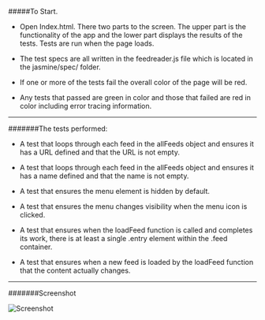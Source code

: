 #####To Start.
* Open Index.html. There two parts to the screen. The upper part is the functionality of the app
and the lower part displays the results of the tests. Tests are run when the page loads.

* The test specs are all written in the feedreader.js file which is located in the jasmine/spec/ folder.

* If one or more of the tests fail the overall color of the page will be red.

* Any tests that passed are green in color and those that failed are red in color including error
tracing information.


------------------------------


#######The tests performed:

* A test that loops through each feed in the allFeeds object and ensures it has a URL defined
and that the URL is not empty.

* A test that loops through each feed in the allFeeds object and ensures it has a name defined
and that the name is not empty.

* A test that ensures the menu element is hidden by default.

* A test that ensures the menu changes visibility when the menu icon is clicked.

* A test that ensures when the loadFeed function is called and completes its work, there is at least
a single .entry element within the .feed container.

* A test that ensures when a new feed is loaded by the loadFeed function that the content
actually changes.


-----------------------------------


#######Screenshot


![Screenshot](https://cloud.githubusercontent.com/assets/12447584/11315889/0c03b40c-8fc8-11e5-9e6e-5e6bcff72f64.png)
